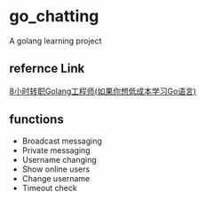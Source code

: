 # go_chatting

A golang learning project

## refernce Link

[8小时转职Golang工程师\(如果你想低成本学习Go语言\)](https://www.bilibili.com/video/BV1gf4y1r79E?p=1)

## functions

- Broadcast messaging
- Private messaging
- Username changing
- Show online users
- Change username
- Timeout check